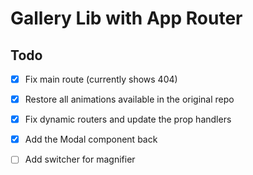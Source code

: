 # Gallery Lib with App Router

## Todo

- [x] Fix main route (currently shows 404)

- [X] Restore all animations available in the original repo

- [X] Fix dynamic routers and update the prop handlers

- [X] Add the Modal component back

- [ ] Add switcher for magnifier
